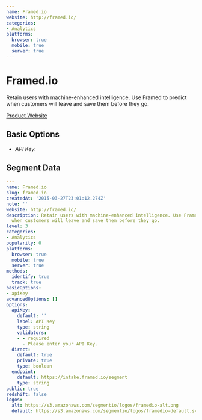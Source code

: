 ```yaml
---
name: Framed.io
website: http://framed.io/
categories:
- Analytics
platforms:
  browser: true
  mobile: true
  server: true
---
```


# Framed.io

Retain users with machine-enhanced intelligence. Use Framed to predict when customers will leave and save them before they go.

[Product Website](http://framed.io/)

## Basic Options

- *API Key*: 


## Segment Data
```yaml
---
name: Framed.io
slug: framed.io
createdAt: '2015-03-27T23:01:12.274Z'
note: ''
website: http://framed.io/
description: Retain users with machine-enhanced intelligence. Use Framed to predict
  when customers will leave and save them before they go.
level: 3
categories:
- Analytics
popularity: 0
platforms:
  browser: true
  mobile: true
  server: true
methods:
  identify: true
  track: true
basicOptions:
- apiKey
advancedOptions: []
options:
  apiKey:
    default: ''
    label: API Key
    type: string
    validators:
    - - required
      - Please enter your API Key.
  direct:
    default: true
    private: true
    type: boolean
  endpoint:
    default: https://intake.framed.io/segment
    type: string
public: true
redshift: false
logos:
  alt: https://s3.amazonaws.com/segmentio/logos/framedio-alt.png
  default: https://s3.amazonaws.com/segmentio/logos/framedio-default.svg

```


